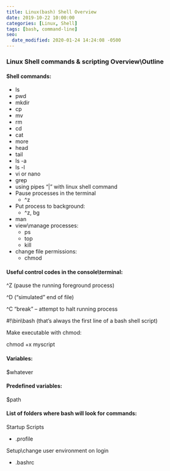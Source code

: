 ```yaml
---
title: Linux(bash) Shell Overview
date: 2019-10-22 10:00:00
categories: [Linux, Shell]
tags: [bash, command-line]
seo:
  date_modified: 2020-01-24 14:24:08 -0500
---
```


### Linux Shell commands & scripting Overview\\Outline

#### Shell commands:

* ls
* pwd
* mkdir
* cp
* mv
* rm
* cd
* cat
* more
* head
* tail
* ls -a
* ls -l
* vi or nano
* grep
* using pipes “\|” with linux shell command
* Pause processes in the terminal
  * ^z
* Put process to background:
  * ^z, bg
* man
* view\\manage processes:
  * ps
  * top
  * kill
* change file permissions:
  * chmod

#### Useful control codes in the console\\terminal:

^Z (pause the running foreground process)

^D (“simulated” end of file)

^C “break” – attempt to halt running process

\#\!\\bin\\bash (that’s always the first line of a bash shell script)

Make executable with chmod:

chmod +x myscript

#### Variables:

$whatever

#### Predefined variables:

$path

#### List of folders where bash will look for commands:

Startup Scripts

* .profile

Setup\\change user environment on login

* .bashrc